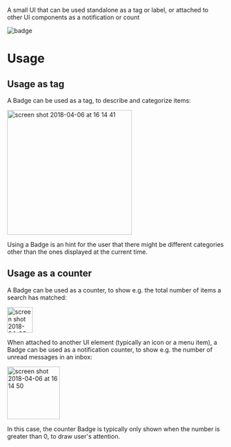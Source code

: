 A small UI that can be used standalone as a tag or label, or attached to other UI components as a notification or count

![badge](https://user-images.githubusercontent.com/10867086/38428861-1c09ba44-39bd-11e8-9470-a24a7321d4d7.png)

# Usage

## Usage as tag

A Badge can be used as a tag, to describe and categorize items:

<img width="289" alt="screen shot 2018-04-06 at 16 14 41" src="https://user-images.githubusercontent.com/10867086/38429041-9749d6ee-39bd-11e8-8c26-933b4cef69b8.png">

Using a Badge is an hint for the user that there might be different categories other than the ones displayed at the current time.

## Usage as a counter

A Badge can be used as a counter, to show e.g. the total number of items a search has matched:

<img width="59" alt="screen shot 2018-04-06 at 16 25 57" src="https://user-images.githubusercontent.com/10867086/38429155-e8bd38ea-39bd-11e8-917f-64e4a661b7be.jpg">

When attached to another UI element (typically an icon or a menu item), a Badge can be used as a notification counter, to show e.g. the number of unread messages in an inbox:

<img width="122" alt="screen shot 2018-04-06 at 16 14 50" src="https://user-images.githubusercontent.com/10867086/38429265-3838387a-39be-11e8-8378-cfa93bde9e3f.jpg">

In this case, the counter Badge is typically only shown when the number is greater than 0, to draw user's attention.

